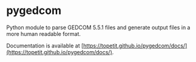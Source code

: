 # pygedcom

Python module to parse GEDCOM 5.5.1 files and generate output files in a more human readable format.

Documentation is available at [https://topetit.github.io/pygedcom/docs/](https://topetit.github.io/pygedcom/docs/).
